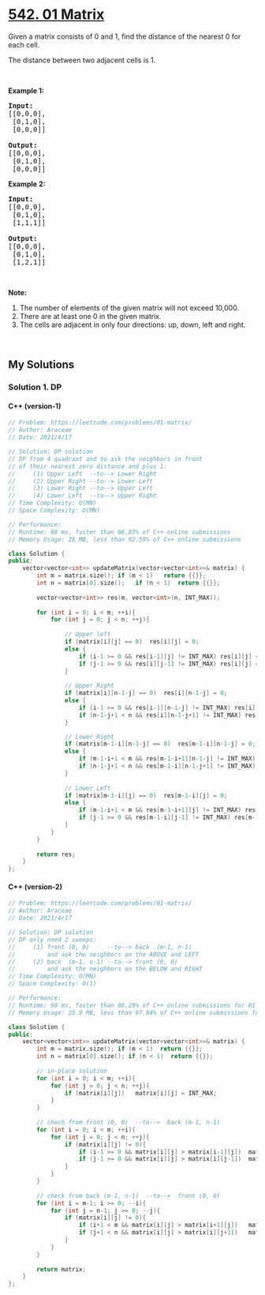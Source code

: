 # [542. 01 Matrix](https://leetcode.com/problems/01-matrix/)

<div><p>Given a matrix consists of 0 and 1, find the distance of the nearest 0 for each cell.</p>

<p>The distance between two adjacent cells is 1.</p>

<p>&nbsp;</p>

<p><b>Example 1: </b></p>

<pre><strong>Input:</strong>
[[0,0,0],
 [0,1,0],
 [0,0,0]]

<strong>Output:</strong>
[[0,0,0],
&nbsp;[0,1,0],
&nbsp;[0,0,0]]
</pre>

<p><b>Example 2: </b></p>

<pre><b>Input:</b>
[[0,0,0],
 [0,1,0],
 [1,1,1]]

<strong>Output:</strong>
[[0,0,0],
 [0,1,0],
 [1,2,1]]
</pre>

<p>&nbsp;</p>

<p><b>Note:</b></p>

<ol>
	<li>The number of elements of the given matrix will not exceed 10,000.</li>
	<li>There are at least one 0 in the given matrix.</li>
	<li>The cells are adjacent in only four directions: up, down, left and right.</li>
</ol>
</div>

<p>&nbsp;</p>

## My Solutions

### Solution 1. DP
#### C++ (version-1)
```cpp
// Problem: https://leetcode.com/problems/01-matrix/
// Author: Araceae
// Date: 2021/4/17

// Solution: DP solution
// DP from 4 quadrant and to ask the neighbors in front
// of their nearest zero distance and plus 1: 
//     (1) Upper Left  --to--> Lower Right
//     (2) Upper Right --to--> Lower Left
//     (3) Lower Right --to--> Upper Left
//     (4) Lower Left  --to--> Upper Right
// Time Complexity: O(MN)
// Space Complexity: O(MN)

// Performance: 
// Runtime: 68 ms, faster than 66.03% of C++ online submissions
// Memory Usage: 26 MB, less than 92.59% of C++ online submissions

class Solution {
public:
    vector<vector<int>> updateMatrix(vector<vector<int>>& matrix) {
        int m = matrix.size(); if (m < 1)   return {{}};
        int n = matrix[0].size();   if (n < 1)  return {{}};
        
        vector<vector<int>> res(m, vector<int>(n, INT_MAX));
        
        for (int i = 0; i < m; ++i){
            for (int j = 0; j < n; ++j){
                
                // Upper left
                if (matrix[i][j] == 0)  res[i][j] = 0;
                else {
                    if (i-1 >= 0 && res[i-1][j] != INT_MAX) res[i][j] = min(res[i][j], res[i-1][j] + 1);
                    if (j-1 >= 0 && res[i][j-1] != INT_MAX) res[i][j] = min(res[i][j], res[i][j-1] + 1);
                }
                
                // Upper Right
                if (matrix[i][n-1-j] == 0)  res[i][n-1-j] = 0;
                else {
                    if (i-1 >= 0 && res[i-1][n-1-j] != INT_MAX) res[i][n-1-j] = min(res[i][n-1-j], res[i-1][n-1-j] + 1);
                    if (n-1-j+1 < n && res[i][n-1-j+1] != INT_MAX) res[i][n-1-j] = min(res[i][n-1-j], res[i][n-1-j+1] + 1);
                }

                // Lower Right
                if (matrix[m-1-i][n-1-j] == 0)  res[m-1-i][n-1-j] = 0;
                else {
                    if (m-1-i+1 < m && res[m-1-i+1][n-1-j] != INT_MAX) res[m-1-i][n-1-j] = min(res[m-1-i][n-1-j], res[m-1-i+1][n-1-j] + 1);
                    if (n-1-j+1 < n && res[m-1-i][n-1-j+1] != INT_MAX) res[m-1-i][n-1-j] = min(res[m-1-i][n-1-j], res[m-1-i][n-1-j+1] + 1);
                }
                
                // Lower Left
                if (matrix[m-1-i][j] == 0)  res[m-1-i][j] = 0;
                else {
                    if (m-1-i+1 < m && res[m-1-i+1][j] != INT_MAX) res[m-1-i][j] = min(res[m-1-i][j], res[m-1-i+1][j] + 1);
                    if (j-1 >= 0 && res[m-1-i][j-1] != INT_MAX) res[m-1-i][j] = min(res[m-1-i][j], res[m-1-i][j-1] + 1);
                }
            }
        }
        
        return res;
    }
};
```
#### C++ (version-2)
```cpp
// Problem: https://leetcode.com/problems/01-matrix/
// Author: Araceae
// Date: 2021/4/17

// Solution: DP solution
// DP only need 2 sweeps:
//     (1) front (0, 0)     --to--> back  (m-1, n-1)
//         and ask the neighbors on the ABOVE and LEFT
//     (2) back  (m-1, n-1) --to--> front (0, 0)
//         and ask the neighbors on the BELOW and RIGHT
// Time Complexity: O(MN)
// Space Complexity: O(1)

// Performance: 
// Runtime: 60 ms, faster than 86.29% of C++ online submissions for 01 Matrix.
// Memory Usage: 25.9 MB, less than 97.84% of C++ online submissions for 01 Matrix.

class Solution {
public:
    vector<vector<int>> updateMatrix(vector<vector<int>>& matrix) {
        int m = matrix.size(); if (m < 1)  return {{}};
        int n = matrix[0].size(); if (n < 1)  return {{}};
        
        // in-place solution
        for (int i = 0; i < m; ++i){
            for (int j = 0; j < n; ++j){
                if (matrix[i][j])   matrix[i][j] = INT_MAX;
            }
        }
        
        // chech from front (0, 0)  --to-->  back (m-1, n-1)
        for (int i = 0; i < m; ++i){
            for (int j = 0; j < n; ++j){
                if (matrix[i][j] != 0){
                    if (i-1 >= 0 && matrix[i][j] > matrix[i-1][j])  matrix[i][j] = matrix[i-1][j] + 1;
                    if (j-1 >= 0 && matrix[i][j] > matrix[i][j-1])  matrix[i][j] = matrix[i][j-1] + 1;
                }
            }
        }
        
        // check from back (m-1, n-1)  --to-->  front (0, 0)
        for (int i = m-1; i >= 0; --i){
            for (int j = n-1; j >= 0; --j){
                if (matrix[i][j] != 0){
                    if (i+1 < m && matrix[i][j] > matrix[i+1][j])   matrix[i][j] = matrix[i+1][j] + 1;
                    if (j+1 < n && matrix[i][j] > matrix[i][j+1])   matrix[i][j] = matrix[i][j+1] + 1;
                }
            }
        }
        
        return matrix;
    }
};
```